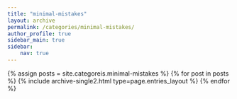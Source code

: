 ```yaml
---
title: "minimal-mistakes"
layout: archive
permalink: /categories/minimal-mistakes/
author_profile: true
sidebar_main: true
sidebar:
    nav: true
---
```


{% assign posts = site.categoreis.minimal-mistakes %}
{% for post in posts %} {% include archive-single2.html type=page.entries_layout %} {% endfor %}